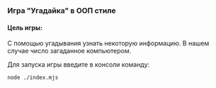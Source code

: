 ### Игра "Угадайка" в ООП стиле

#### Цель игры:

С помощью угадывания узнать некоторую информацию. В нашем случае число загаданное компьютером.

Для запуска игры введите в конcоли команду:

```
node ./index.mjs
```
